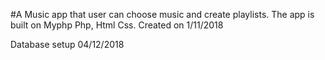 #A Music app that user can choose music and create playlists. The app is built on Myphp Php, Html Css. 
Created on 1/11/2018

Database setup 04/12/2018